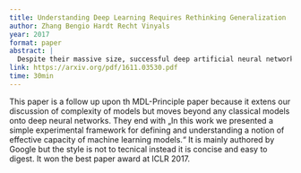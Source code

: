 ```yaml
---
title: Understanding Deep Learning Requires Rethinking Generalization
author: Zhang Bengio Hardt Recht Vinyals 
year: 2017
format: paper
abstract: |
  Despite their massive size, successful deep artificial neural networks can exhibit a remarkably small difference between training and test performance. Conventional wisdom attributes small generalization error either to properties of the model family, or to the regularization techniques used during training. Through extensive systematic experiments, we show how these traditional approaches fail to explain why large neural networks generalize well in practice. Specifically, our experiments establish that state-of-the-art convolutional networks for image classification trained with stochastic gradient methods easily fit a random labeling of the training data. This phenomenon is qualitatively unaffected by explicit regularization, and occurs even if we replace the true images by completely unstructured random noise. We corroborate these experimental findings with a theoretical construction showing that simple depth two neural networks already have perfect finite sample expressivity as soon as the number of parameters exceeds the number of data points as it usually does in practice. We interpret our experimental findings by comparison with traditional models.
link: https://arxiv.org/pdf/1611.03530.pdf
time: 30min
---
```


This paper is a follow up upon th MDL-Principle paper because it extens our discussion of complexity of models but moves beyond any classical models onto deep neural networks. They end with „In this work we presented a simple experimental framework for defining and understanding a notion
of effective capacity of machine learning models.“ It is mainly authored by Google but the style is not to tecnical instead it is concise and easy to digest. It won the best paper award at ICLR 2017.
